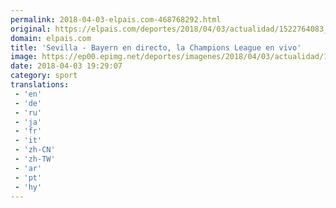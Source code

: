 ```yaml
---
permalink: 2018-04-03-elpais.com-468768292.html
original: https://elpais.com/deportes/2018/04/03/actualidad/1522764083_070668.html#?ref=rss&format=simple&link=link
domain: elpais.com
title: 'Sevilla - Bayern en directo, la Champions League en vivo'
image: https://ep00.epimg.net/deportes/imagenes/2018/04/03/actualidad/1522764083_070668_1522764851_rrss_normal.jpg
date: 2018-04-03 19:29:07
category: sport
translations: 
 - 'en'
 - 'de'
 - 'ru'
 - 'ja'
 - 'fr'
 - 'it'
 - 'zh-CN'
 - 'zh-TW'
 - 'ar'
 - 'pt'
 - 'hy'
---
```


